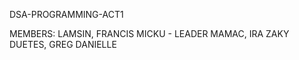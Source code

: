 
DSA-PROGRAMMING-ACT1

MEMBERS:
LAMSIN, FRANCIS MICKU - LEADER
MAMAC, IRA ZAKY
DUETES, GREG DANIELLE
